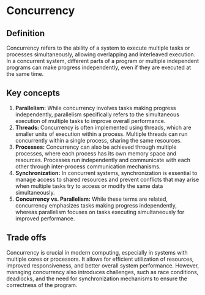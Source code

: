 # Concurrency

## Definition

Concurrency refers to the ability of a system to execute multiple tasks or processes simultaneously, allowing overlapping and interleaved execution. In a concurrent system, different parts of a program or multiple independent programs can make progress independently, even if they are executed at the same time.

## Key concepts

1. **Parallelism:** While concurrency involves tasks making progress independently, parallelism specifically refers to the simultaneous execution of multiple tasks to improve overall performance.
2. **Threads:** Concurrency is often implemented using threads, which are smaller units of execution within a process. Multiple threads can run concurrently within a single process, sharing the same resources.
3. **Processes:** Concurrency can also be achieved through multiple processes, where each process has its own memory space and resources. Processes run independently and communicate with each other through inter-process communication mechanisms.
4. **Synchronization:** In concurrent systems, synchronization is essential to manage access to shared resources and prevent conflicts that may arise when multiple tasks try to access or modify the same data simultaneously.
5. **Concurrency vs. Parallelism:** While these terms are related, concurrency emphasizes tasks making progress independently, whereas parallelism focuses on tasks executing simultaneously for improved performance.

## Trade offs

Concurrency is crucial in modern computing, especially in systems with multiple cores or processors. It allows for efficient utilization of resources, improved responsiveness, and better overall system performance. However, managing concurrency also introduces challenges, such as race conditions, deadlocks, and the need for synchronization mechanisms to ensure the correctness of the program.
